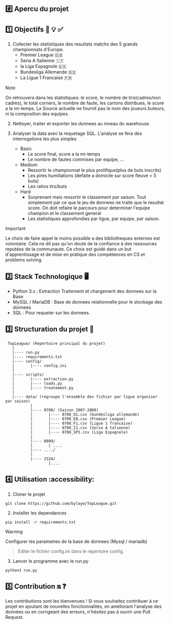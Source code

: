 
## :hash: Apercu du projet



## :one: Objectifs :dart: :bulb: :white_check_mark:
1. Collecter les statistiques des resultats matchs des 5 grands championnats d'Europe.
	- Premier League :uk:
	- Seria A Italienne :it:
	- la Liga Espagnole :es:
	- Bundesliga Allemande :de:
	- La Ligue 1 Francaise :fr:

> [!NOTE]
> On retrouvera dans les statistiques: le score, le nombre de tirs(cadres/non cadres),
> le total corners, le nombre de faute, les cartons distribues, le score a la mi-temps.
> La Source actuelle ne fournit pas le nom des joueurs buteurs, ni la composition des equipes.

2. Nettoyer, traiter et exporter les donnees au niveau du warehouse. 

3. Analyser la data avec la requetage SQL. L'analyse se fera des interrogations les plus simples
	- Basic
		- Le score final, score a la mi-temps
		- Le nombre de fautes commises par equipe, ...
	- Medium
		- Ressortir le championnat le plus prolifique(plus de buts inscrits)
		- Les pires humiliations (defaite a domicile sur score fleuve < 5 buts)
		- Les ratios tirs/buts
	- Hard
	 	- Surprenant mais ressortir le classement par saison. Tout simplement par ce que le jeu de donnees
	   	ne traite que le resultat score. On doit refaire le parcours pour determiner 
	   	l'equipe champion et le classement general 
		- Les statistiques approfondies par ligue, par equipe, par saison.

> [!IMPORTANT]
> Le choix de faire appel le moins possible a des bibliotheques externes est volontaire.
> Cela ne dit pas qu'on doute de la confiance à des ressources reputées de la communaute.
> Ce choix est guidé dans un but d'apprentissage et de mise en pratique des compétences en CS et problems solving.




## :two: Stack Technologique :desktop_computer:
* Python 3.x : Extraction Traitement et chargement des donnees sur la Base
* MySQL / MariaDB : Base de donnees relationnelle pour le stockage des donnees
* SQL : Pour requeter sur les donnees.


## :three: Structuration du projet :file_folder:
```
 TopLeague/ (Repertoire principal du projet)
   |
   |---- run.py
   |---- requirements.txt
   |---- config/
   |       |---- config.ini
   |
   |---- scripts/ 
   |       |---- extraction.py
   |       |---- loads.py
   |       |---- treatement.py
   |
   |---- data/ (regroupe l'ensemble des fichier par ligue organiser par saison)
           |
           |---- 0708/ (Saison 2007-2008)
           |       |---- 0708_D1.csv (bundesliga allemande)
           |       |---- 0708_E0.csv (Premier League)
           |       |---- 0708_F1.csv (Ligue 1 francaise)
           |       |---- 0708_I1.csv (Serie A talienne)
           |       |---- 0708_SP1.csv (Liga Espagnole)
           |
           |---- 0809/
           |       | ....
           |---- ..../
           |
           |---- 2324/
                   |....
```

## :four: Utilisation :accessibility:
1. Cloner le projet
```
git clone https://github.com/bylaye/TopLeague.git
```

2. Installer les dependances 
```
pip install -r requirements.txt
```
> [!WARNING]
> Configurer les parametres de la base de donnees (Mysql / mariadb)

> Editer le fichier config.ini dans le repertoire config.


3. Lancer le programme avec le run.py
```
python3 run.py
```

## :five: Contribution   :on:  :question:

Les contributions sont les bienvenues ! Si vous souhaitez contribuer à ce projet en ajoutant de nouvelles fonctionnalités, en améliorant l'analyse des données ou en corrigeant des erreurs, n'hésitez pas à ouvrir une Pull Request.

